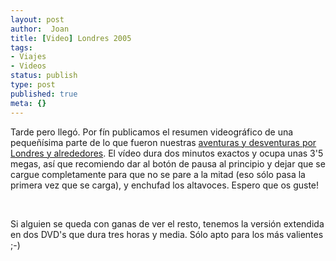 ```yaml
---
layout: post
author:  Joan
title: [Video] Londres 2005
tags:
- Viajes
- Videos
status: publish
type: post
published: true
meta: {}
---
```

Tarde pero llegó. Por fín publicamos el resumen videográfico de una pequeñísima parte de lo que fueron nuestras <a href="http://www.lerion.com/?p=41">aventuras y desventuras por Londres y alrededores</a>. El vídeo dura dos minutos exactos y ocupa unas 3'5 megas, así que recomiendo dar al botón de pausa al principio y dejar que se cargue completamente para que no se pare a la mitad (eso sólo pasa la primera vez que se carga), y enchufad los altavoces. Espero que os guste!

<object type="application/x-shockwave-flash" width="500" height="375" data="http://vimeo.com/moogaloop.swf?clip_id=209527&amp;server=vimeo.com&amp;fullscreen=1&amp;show_title=1&amp;show_byline=0&amp;show_portrait=0&amp;color=679AF1">	<param name="quality" value="best" />	<param name="allowfullscreen" value="true" />	<param name="scale" value="showAll" />	<param name="movie" value="http://vimeo.com/moogaloop.swf?clip_id=209527&amp;server=vimeo.com&amp;fullscreen=1&amp;show_title=1&amp;show_byline=0&amp;show_portrait=0&amp;color=679AF1" /></object>
<br />

Si alguien se queda con ganas de ver el resto, tenemos la versión extendida en dos DVD's que dura tres horas y media. Sólo apto para los más valientes ;-)

